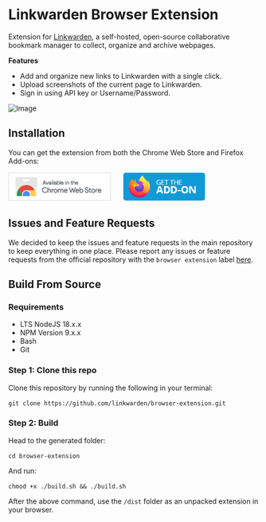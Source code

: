 # Linkwarden Browser Extension

Extension for [Linkwarden](https://github.com/linkwarden/linkwarden), a self-hosted, open-source collaborative bookmark
manager to
collect, organize and archive webpages.

**Features**

- Add and organize new links to Linkwarden with a single click.
- Upload screenshots of the current page to Linkwarden.
- Sign in using API key or Username/Password.

![Image](/assets/linkwarden-extension.png)

## Installation

You can get the extension from both the Chrome Web Store and Firefox Add-ons:

<p>
  <a href="https://chrome.google.com/webstore/detail/linkwarden/pnidmkljnhbjfffciajlcpeldoljnidn"><img src="/assets/chrome.png" alt="Chrome Web Store" style="height: 58px; margin-right: 20px;"></a>
  <a href="https://addons.mozilla.org/en-US/firefox/addon/linkwarden"><img src="/assets/firefox.png" alt="Firefox Add-ons" style="height: 58px;"></a>
</p>

## Issues and Feature Requests

We decided to keep the issues and feature requests in the main repository to keep everything in one place. Please report any issues or feature requests from the official repository with the `browser extension` label [here](https://github.com/linkwarden/linkwarden).

## Build From Source

### Requirements

- LTS NodeJS 18.x.x
- NPM Version 9.x.x
- Bash
- Git

### Step 1: Clone this repo

Clone this repository by running the following in your terminal:

```
git clone https://github.com/linkwarden/browser-extension.git
```

### Step 2: Build

Head to the generated folder:

```
cd browser-extension
```

And run:

```
chmod +x ./build.sh && ./build.sh
```

After the above command, use the `/dist` folder as an unpacked extension in your browser.
